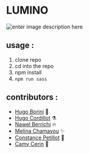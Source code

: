 # LUMINO

![enter image description here](https://zupimages.net/up/20/16/jpjz.png)

## usage :

 1. clone repo
 2. cd into the repo
 3. npm install
 4. `npm run sass`
 

## contributors :

 - [Hugo Borini](https://github.com/hugoborini) :penguin:
 - [Hugo Cordillot](https://github.com/Hgo0123) :alembic:
 - [Nawel Berrichi](https://github.com/berrichinawel) :fire:
 - [Melina Chamayou](https://github.com/Klochette) :sparkles:
 - [Constance Petillot](https://github.com/cpetillot) :pencil:
 - [Camy Cerin](https://github.com/CamyCerin) :art:
